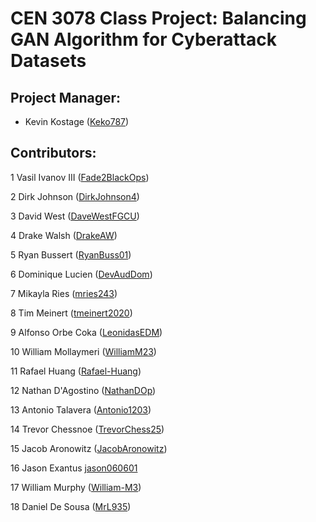 # CEN 3078 Class Project: Balancing GAN Algorithm for Cyberattack Datasets

## Project Manager:
- Kevin Kostage ([Keko787](https://github.com/Keko787))

## Contributors:
1 Vasil Ivanov III ([Fade2BlackOps](https://github.com/Fade2BlackOps))


2 Dirk Johnson ([DirkJohnson4](https://github.com/DirkJohnson4))


3 David West ([DaveWestFGCU](https://github.com/DaveWestFGCU))


4 Drake Walsh ([DrakeAW](https://github.com/DrakeAW))


5 Ryan Bussert ([RyanBuss01](https://github.com/RyanBuss01))


6 Dominique Lucien ([DevAudDom](https://github.com/DevAudDom))


7 Mikayla Ries ([mries243](https://github.com/mries243))


8 Tim Meinert ([tmeinert2020](https://github.com/tmeinert2020))


9 Alfonso Orbe Coka ([LeonidasEDM](https://github.com/LeonidasEDM))


10 William Mollaymeri ([WilliamM23](https://github.com/WilliamM23))


11 Rafael Huang ([Rafael-Huang](https://github.com/Rafael-Huang))


12 Nathan D'Agostino ([NathanDOp](https://github.com/NathanDOp))


13 Antonio Talavera ([Antonio1203](https://github.com/Antonio1203))


14 Trevor Chessnoe ([TrevorChess25](https://github.com/TrevorChess25))


15 Jacob Aronowitz ([JacobAronowitz](https://github.com/JacobAronowitz))


16 Jason Exantus [jason060601](https://github.com/jason060601)


17 William Murphy ([William-M3](https://github.com/William-M3))


18 Daniel De Sousa ([MrL935](https://github.com/MrL935))
